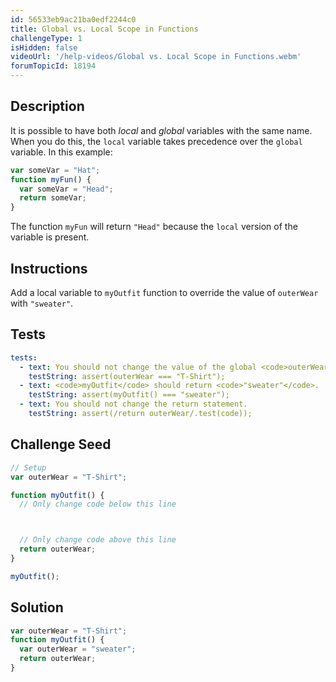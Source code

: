 ```yaml
---
id: 56533eb9ac21ba0edf2244c0
title: Global vs. Local Scope in Functions
challengeType: 1
isHidden: false
videoUrl: '/help-videos/Global vs. Local Scope in Functions.webm'
forumTopicId: 18194
---
```


## Description
<section id='description'>
It is possible to have both <dfn>local</dfn> and <dfn>global</dfn> variables with the same name. When you do this, the <code>local</code> variable takes precedence over the <code>global</code> variable.
In this example:

```js
var someVar = "Hat";
function myFun() {
  var someVar = "Head";
  return someVar;
}
```

The function <code>myFun</code> will return <code>"Head"</code> because the <code>local</code> version of the variable is present.
</section>

## Instructions
<section id='instructions'>
Add a local variable to <code>myOutfit</code> function to override the value of <code>outerWear</code> with <code>"sweater"</code>.
</section>

## Tests
<section id='tests'>

```yml
tests:
  - text: You should not change the value of the global <code>outerWear</code>.
    testString: assert(outerWear === "T-Shirt");
  - text: <code>myOutfit</code> should return <code>"sweater"</code>.
    testString: assert(myOutfit() === "sweater");
  - text: You should not change the return statement.
    testString: assert(/return outerWear/.test(code));

```

</section>

## Challenge Seed
<section id='challengeSeed'>

<div id='js-seed'>

```js
// Setup
var outerWear = "T-Shirt";

function myOutfit() {
  // Only change code below this line



  // Only change code above this line
  return outerWear;
}

myOutfit();
```

</div>



</section>

## Solution
<section id='solution'>


```js
var outerWear = "T-Shirt";
function myOutfit() {
  var outerWear = "sweater";
  return outerWear;
}
```

</section>
